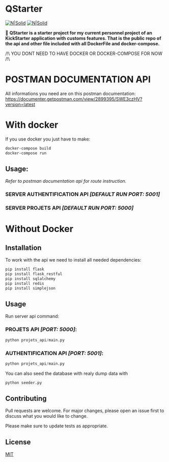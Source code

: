 # QStarter
[![N|Solid](https://img.shields.io/badge/docker%20build-automated-066da5?style=for-the-badge)](https://nodesource.com/products/nsolid) [![N|Solid](https://img.shields.io/github/license/DoctorWhoFR/KickStarter?style=for-the-badge)](https://nodesource.com/products/nsolid)


👀 **QStarter is a starter project for my current personnel project of an KickStarter application with customs features.
That is the public repo of the api and other file included with all DockerFile and docker-compose.**

/!\ YOU DONT NEED TO HAVE DOCKER OR DOCKER-COMPOSE FOR NOW /!\

# POSTMAN DOCUMENTATION API
All informations you need are on this postman documentation:
https://documenter.getpostman.com/view/2899395/SWE3czHV?version=latest

# With docker 
If you use docker you just have to make:
```bash
docker-compose build
docker-compose run
```

## Usage:
*Refer to postman documentation api for route instruction.*

### SERVER AUTHENTIFICATION API *[DEFAULT RUN PORT: 5001]*

### SERVER PROJETS API *[DEFAULT RUN PORT: 5000]*

# Without Docker

## Installation

To work with the api we need to install all needed dependencies:

```bash
pip install flask
pip install flask_restful
pip install sqlalchemy
pip install redis
pip install simplejson
```

## Usage
Run server api command:

### PROJETS API *[PORT: 5000]*: 
```python
python projets_api/main.py
```

### AUTHENTIFICATION API *[PORT: 5001]*: 
```python
python projets_api/main.py
```
You can also seed the database with realy dump data with
```python
python seeder.py
```


## Contributing
Pull requests are welcome. For major changes, please open an issue first to discuss what you would like to change.

Please make sure to update tests as appropriate.

## License
[MIT](https://choosealicense.com/licenses/mit/)

